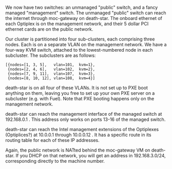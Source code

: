 We now have two switches: an unmanaged "public" switch, and a fancy managed "management" switch.  The unmanaged "public" switch can reach the internet through moc-gateway on death-star.  The onboard ethernet of each Optiplex is on the management network, and their 5 dollar PCI ethernet cards are on the public network.

Our cluster is partitioned into four sub-clusters, each comprising three nodes.  Each is on a separate VLAN on the management network.  We have a four-way KVM switch, attached to the lowest-numbered node in each subcluster.  The subclusters are as follows:

    [{nodes=[1, 3, 5],   vlan=101,  kvm=1}, 
     {nodes=[2, 4, 6],   vlan=102,  kvm=2},
     {nodes=[7, 9, 11],  vlan=107,  kvm=3},
     {nodes=[8, 10, 12], vlan=108,  kvm=4}]

death-star is on all four of these VLANs.  It is not set up to PXE boot anything on them, leaving you free to set up your own PXE server on a subcluster (e.g. with Fuel).  Note that PXE booting happens only on the management network.

death-star can reach the management interface of the managed switch at 192.168.0.1 .  This address only works on ports 13-16 of the managed switch.

death-star can reach the Intel management extensions of the Optiplexes (Optiplices?) at 10.0.0.1 through 10.0.0.12 .  It has a specific route in its routing table for each of these IP addresses.

Again, the public network is NATted behind the moc-gateway VM on death-star.  If you DHCP on that network, you will get an address in 192.168.3.0/24, corresponding directly to the machine number.
